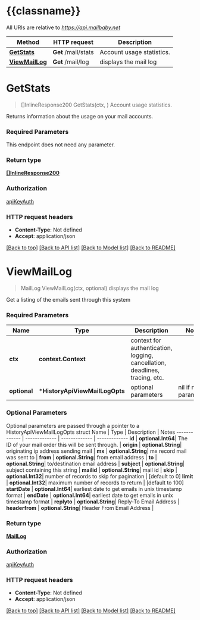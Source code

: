 # {{classname}}

All URIs are relative to *https://api.mailbaby.net*

Method | HTTP request | Description
------------- | ------------- | -------------
[**GetStats**](HistoryApi.md#GetStats) | **Get** /mail/stats | Account usage statistics.
[**ViewMailLog**](HistoryApi.md#ViewMailLog) | **Get** /mail/log | displays the mail log

# **GetStats**
> []InlineResponse200 GetStats(ctx, )
Account usage statistics.

Returns information about the usage on your mail accounts.

### Required Parameters
This endpoint does not need any parameter.

### Return type

[**[]InlineResponse200**](inline_response_200.md)

### Authorization

[apiKeyAuth](../README.md#apiKeyAuth)

### HTTP request headers

 - **Content-Type**: Not defined
 - **Accept**: application/json

[[Back to top]](#) [[Back to API list]](../README.md#documentation-for-api-endpoints) [[Back to Model list]](../README.md#documentation-for-models) [[Back to README]](../README.md)

# **ViewMailLog**
> MailLog ViewMailLog(ctx, optional)
displays the mail log

Get a listing of the emails sent through this system 

### Required Parameters

Name | Type | Description  | Notes
------------- | ------------- | ------------- | -------------
 **ctx** | **context.Context** | context for authentication, logging, cancellation, deadlines, tracing, etc.
 **optional** | ***HistoryApiViewMailLogOpts** | optional parameters | nil if no parameters

### Optional Parameters
Optional parameters are passed through a pointer to a HistoryApiViewMailLogOpts struct
Name | Type | Description  | Notes
------------- | ------------- | ------------- | -------------
 **id** | **optional.Int64**| The ID of your mail order this will be sent through. | 
 **origin** | **optional.String**| originating ip address sending mail | 
 **mx** | **optional.String**| mx record mail was sent to | 
 **from** | **optional.String**| from email address | 
 **to** | **optional.String**| to/destination email address | 
 **subject** | **optional.String**| subject containing this string | 
 **mailid** | **optional.String**| mail id | 
 **skip** | **optional.Int32**| number of records to skip for pagination | [default to 0]
 **limit** | **optional.Int32**| maximum number of records to return | [default to 100]
 **startDate** | **optional.Int64**| earliest date to get emails in unix timestamp format | 
 **endDate** | **optional.Int64**| earliest date to get emails in unix timestamp format | 
 **replyto** | **optional.String**| Reply-To Email Address | 
 **headerfrom** | **optional.String**| Header From Email Address | 

### Return type

[**MailLog**](MailLog.md)

### Authorization

[apiKeyAuth](../README.md#apiKeyAuth)

### HTTP request headers

 - **Content-Type**: Not defined
 - **Accept**: application/json

[[Back to top]](#) [[Back to API list]](../README.md#documentation-for-api-endpoints) [[Back to Model list]](../README.md#documentation-for-models) [[Back to README]](../README.md)

